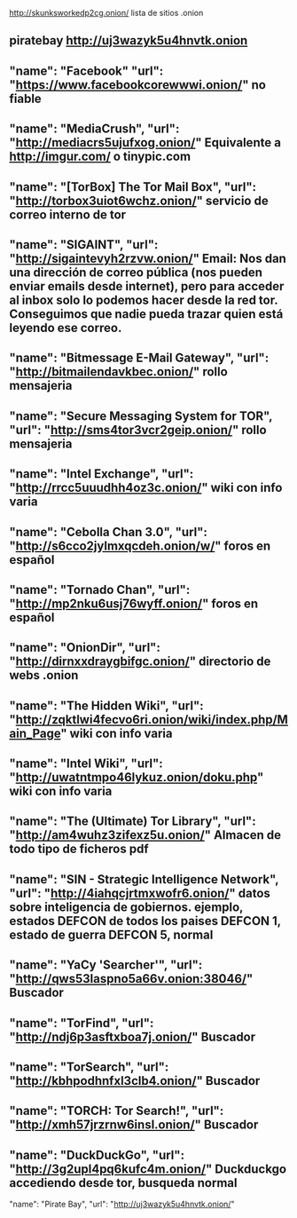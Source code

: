 http://skunksworkedp2cg.onion/
lista de sitios .onion

piratebay
http://uj3wazyk5u4hnvtk.onion
--
"name": "Facebook"
"url": "https://www.facebookcorewwwi.onion/"
no fiable
--
"name": "MediaCrush",
"url": "http://mediacrs5ujufxog.onion/"
Equivalente a http://imgur.com/ o tinypic.com
--
"name": "[TorBox] The Tor Mail Box",
"url": "http://torbox3uiot6wchz.onion/"
servicio de correo interno de tor
--
"name": "SIGAINT",
"url": "http://sigaintevyh2rzvw.onion/"
Email: 
Nos dan una dirección de correo pública (nos pueden enviar emails desde internet), pero para acceder al inbox solo lo podemos hacer desde la red tor.
Conseguimos que nadie pueda trazar quien está leyendo ese correo.
--
"name": "Bitmessage E-Mail Gateway",
"url": "http://bitmailendavkbec.onion/"
rollo mensajeria
--
"name": "Secure Messaging System for TOR",
"url": "http://sms4tor3vcr2geip.onion/"
rollo mensajeria
--
"name": "Intel Exchange",
"url": "http://rrcc5uuudhh4oz3c.onion/"
wiki con info varia
--
"name": "Cebolla Chan 3.0",
"url": "http://s6cco2jylmxqcdeh.onion/w/"
foros en español
--
"name": "Tornado Chan",
"url": "http://mp2nku6usj76wyff.onion/"
foros en español
--
"name": "OnionDir",
"url": "http://dirnxxdraygbifgc.onion/"
directorio de webs .onion
--
"name": "The Hidden Wiki",
"url": "http://zqktlwi4fecvo6ri.onion/wiki/index.php/Main_Page"
wiki con info varia
--
"name": "Intel Wiki",
"url": "http://uwatntmpo46lykuz.onion/doku.php"
wiki con info varia
--
"name": "The (Ultimate) Tor Library",
"url": "http://am4wuhz3zifexz5u.onion/"
Almacen de todo tipo de ficheros pdf
--
"name": "SIN - Strategic Intelligence Network",
"url": "http://4iahqcjrtmxwofr6.onion/"
datos sobre inteligencia de gobiernos. ejemplo, estados DEFCON de todos los paises
DEFCON 1, estado de guerra
DEFCON 5, normal
--
"name": "YaCy 'Searcher'",
"url": "http://qws53laspno5a66v.onion:38046/"
Buscador
--
"name": "TorFind",
"url": "http://ndj6p3asftxboa7j.onion/"
Buscador
--
"name": "TorSearch",
"url": "http://kbhpodhnfxl3clb4.onion/"
Buscador
--
"name": "TORCH: Tor Search!",
"url": "http://xmh57jrzrnw6insl.onion/"
Buscador
--
"name": "DuckDuckGo",
"url": "http://3g2upl4pq6kufc4m.onion/"
Duckduckgo accediendo desde tor, busqueda normal
--
"name": "Pirate Bay",
"url": "http://uj3wazyk5u4hnvtk.onion/"
